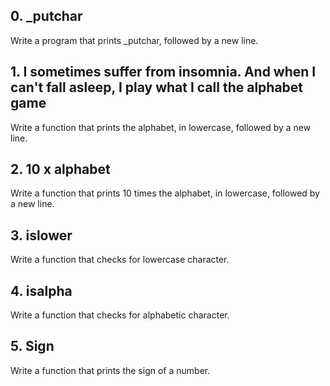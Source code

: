 ## 0. _putchar

Write a program that prints _putchar, followed by a new line.

## 1. I sometimes suffer from insomnia. And when I can't fall asleep, I play what I call the alphabet game

Write a function that prints the alphabet, in lowercase, followed by a new line.

## 2. 10 x alphabet

Write a function that prints 10 times the alphabet, in lowercase, followed by a new line.

## 3. islower

Write a function that checks for lowercase character.

## 4. isalpha

Write a function that checks for alphabetic character.

## 5. Sign

Write a function that prints the sign of a number.

##
